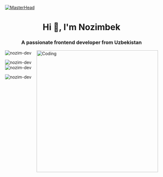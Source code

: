 [![MasterHead](https://github.githubassets.com/images/modules/site/social-cards/github-social.png)]()
<h1 align="center">Hi 👋, I'm Nozimbek</h1>
<h3 align="center">A passionate frontend developer from Uzbekistan</h3>
<img align="right" alt="Coding" width="400" src="https://upload.wikimedia.org/wikipedia/commons/c/cc/Digital_rain_animation_medium_letters_shine.gif">

<p align="left"> <img src="https://komarev.com/ghpvc/?username=nozim-dev&label=Profile%20views&color=0e75b6&style=flat" alt="nozim-dev" /> </p>

<p><img align="left" src="https://github-readme-stats.vercel.app/api/top-langs?username=nozim-dev&show_icons=true&locale=en&layout=compact" alt="nozim-dev" /></p>

<p>&nbsp;<img align="center" src="https://github-readme-stats.vercel.app/api?username=nozim-dev&show_icons=true&locale=en" alt="nozim-dev" /></p>

<p><img align="center" src="https://github-readme-streak-stats.herokuapp.com/?user=nozim-dev&" alt="nozim-dev" /></p>
